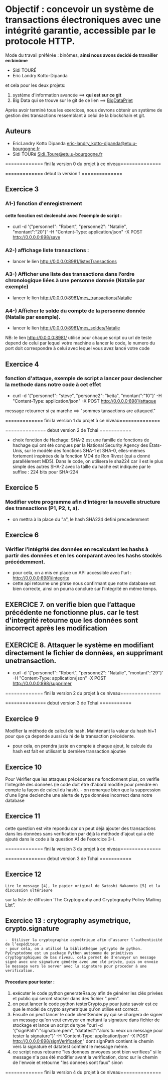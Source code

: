 # Objectif : concevoir un système de transactions électroniques avec une intégrité garantie, accessible par le protocole HTTP.

Mode du travail préférée : binômes, **ainsi nous avons decidé de travailler en binôme**
- Sidi TOURÉ
- Eric Landry Kotto-Dipanda

et cela pour les deux projets:
1. système d'information avancée ==> __qui est sur ce git__
2. Big Data qui se trouve sur le git de ce lien ==> [BigDataPrjet](https://github.com/sidi001/Projet_BigData_LandryDipanda_SidiToure)

Après avoir terminé tous les exercices, nous devrons obtenir un système de gestion des
transactions ressemblant à celui de la blockchain et git.

## Auteurs
- EricLandry Kotto Dipanda [eric-landry_kotto-dipanda@etu.u-bourgogne.fr](eric-landry_kotto-dipanda@etu.u-bourgogne.fr)
- Sidi TOURé [Sidi_Toure@etu.u-bourgogne.fr](Sidi_Toure@etu.u-bourgogne.fr)

============= fini la version 0 du projet à ce niveau==============

============= debut la version 1 ==============
## Exercice 3
### A1-) fonction d'enregistrement
#### cette fonction est declenché avec l'exemple de script :
- curl -d '{"personne1": "Robert", "personne2": "Natalie", "montant":"20"}' -H "Content-Type: application/json" -X POST   http://0.0.0.0:898/save

### A2-) affichage liste transactions :
- lancer le lien http://0.0.0.0:8981/listesTransactions

### A3-) Afficher une liste des transactions dans l’ordre chronologique liées à une personne donnée  (Natalie par exemple)
- lancer le lien http://0.0.0.0:8981/mes_transactions/Natalie

### A4-) Afficher le solde du compte de la personne donnée (Natalie par exemple).
- lancer le lien http://0.0.0.0:8981/mes_soldes/Natalie

NB: le lien http://0.0.0.0:8981/ utilisé pour chaque script ou url de teste depend de celui par lequel votre machine a lancer le code, le numero du port doit correspondre à celui avec lequel vous avez lancé votre code

## Exercice 4
### fonction d'attaque, exemple de script a lancer pour declencher la methode dans notre code à cet effet
- curl -d '{"personne1": "steve", "personne2": "keita", "montant":"10"}' -H "Content-Type: application/json" -X POST   http://0.0.0.0:8981/attaque

message retourner si ça marche ==> "sommes tansactions are attaqued."

============= fini la version 1 du projet à ce niveau==============

============== debut version 2 de Tchai ===========
- choix fonction de Hachage:
    SHA-2 est une famille de fonctions de hachage qui ont été conçues par la National Security Agency des États-Unis, sur le modèle des fonctions SHA-1 et SHA-0, elles-mêmes fortement inspirées de la fonction MD4 de Ron Rivest (qui a donné parallèlement MD5).
    Dans le code, on utilisera le sha224 car il est le plus simple des autres SHA-2 avec la taille du haché est indiquée par le suffixe : 224 bits pour SHA-224

## Exercice 5
### Modifier votre programme afin d’intégrer la nouvelle structure des transactions (P1, P2, t, a).
- on mettra à la place du "a", le hash SHA224 defini precedemment

## Exercice 6
### Vérifier l’intégrité des données en recalculant les hashs à partir des données et en les comparant avec les hashs stockés précédemment.
- pour cela, on a mis en place un API accessible avec l'url : http://0.0.0.0:8981/integrite 
- cette api retourne une phrse nous confirmant que notre database est bien correcte, ainsi on pourra conclure sur l'integrité en même temps.

## EXERCICE 7. on verifie bien que l’attaque précédente ne fonctionne plus. car le test d'integrité retourne que les données sont incorrect après les modification

## EXERCICE 8. Attaquer le système en modifiant directement le fichier de données, en supprimant unetransaction. 
- curl -d '{"personne1": "Robert", "personne2": "Natalie", "montant":"29"}' -H "Content-Type: application/json" -X POST   http://0.0.0.0:898/supprimer

============= fini la version 2 du projet à ce niveau==============

============== debut version 3 de Tchai ===========

## Exercice 9
Modifier la méthode de calcul de hash. Maintenant la valeur du hash hi+1 pour que ça depende aussi du hi de la transaction
précédente. 
   - pour cela, on prendra juste en compte à chaque ajout, le calcule du hash est fait en utilisant la dernière transaction ajoutée

## Exercice 10
Pour Vérifier que les attaques précédentes ne fonctionnent plus, on verifie l'integrité des données (le code doit être d'abord modifié pour prendre en compte la façon de calcul du hash).
    - on remarque bien que la suppression d'une ligne declenche une alerte de type données incorrect dans notre database

## Exercice 11
 cette question est vite repondu car on peut déjà ajouter des transactions dans les données sans verification par déjà la méthode d'ajout qui a été ajouté dans le code à la question A1 de l'exercice 3-).

 ============= fini la version 3 du projet à ce niveau==============

 ============== debut version 3 de Tchai ===========

 ## Exercice 12
    Lire le message [4], le papier original de Satoshi Nakamoto [5] et la discussion ultérieure
sur la liste de diffusion ‘The Cryptography and Cryptography Policy Mailing List”.

## Exercice 13 : crytography asymetrique, crypto.signature
    -  Utiliser la cryptographie asymétrique afin d’assurer l’authenticité de l’expéditeur.
    - pour cela, on a utilisé la bibliothèque pyCrypto de python. PyCryptodome est un package Python autonome de primitives cryptographiques de bas niveau. cela permet de d'envoyer un message signé avec une signature générée avec une clé privée, puis on envoie le message vers le server avec la signature pour proceder à une verification.
#### Procedure pour tester :
1. exécuter le code python generateRsa.py afin de générer les clés privées et public qui seront stocker dans des fichier ".pem". 
2. on peut lancer le code python testerCrypto.py pour juste savoir est ce que le model de crypto asymetrique qu'on utilise est correct.
3. Ensuite on peut lancer le code clientSender.py qui se chargera de signer un message qu'on veut envoyer en mettant la signature dans fichier de stockage et lance un script de type  "curl -d '{"signPath":"signature.pem", "datatest":"alors tu veux un message pour tester la signature"}' -H 'Content-Type: application/json'  -X POST http://0.0.0.0:898/signVerification" dont signPath contient le chemin vers la signature et datatest contient le message même.
4. ce script nous retourne "les donnees envoyees sont bien verifiees" si le message n'a pas été modifier avant la verification, donc sur le chemin de l'envoie et retourne "les donnees sont faux" sinon

 ============= fini la version 4 du projet à ce niveau==============